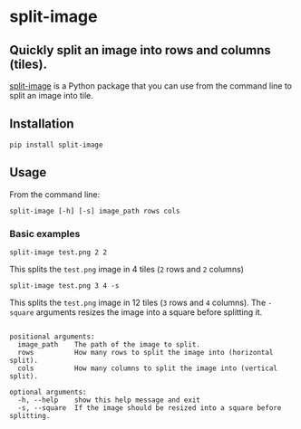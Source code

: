 # split-image


## Quickly split an image into rows and columns (tiles).

[split-image](https://pypi.org/project/split-image/) is a Python package that you can use from the command line to split an image into tile.

## Installation


`pip install split-image`

## Usage

From the command line:

`split-image [-h] [-s] image_path rows cols`

### Basic examples

`split-image test.png 2 2`

This splits the `test.png` image in 4 tiles (`2` rows and `2` columns)

`split-image test.png 3 4 -s`

This splits the `test.png` image in 12 tiles (`3` rows and `4` columns). The `-square` arguments resizes the image into a square before splitting it. 


```

positional arguments:
  image_path    The path of the image to split.
  rows          How many rows to split the image into (horizontal split).
  cols          How many columns to split the image into (vertical split).

optional arguments:
  -h, --help    show this help message and exit
  -s, --square  If the image should be resized into a square before splitting.


```

